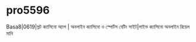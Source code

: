 # pro5596
Basa8|0619|স্লট ক্যাসিনো অ্যাপ | অনলাইন ক্যাসিনো ও স্পোর্টস বেটিং সাইট|লাইভ ক্যাসিনো অনলাইন রিয়েল মানি
